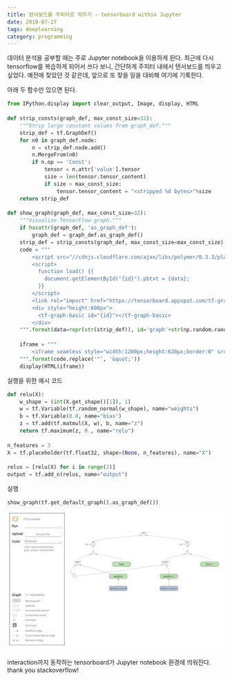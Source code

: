 ```yaml
---
title: 텐서보드를 주피터로 띄우기 - tensorboard within Jupyter
date: 2018-07-27
tags: deeplearning
category: programming
---
```

데이터 분석을 공부할 때는 주로 Jupyter notebook을 이용하게 된다. 최근에 다시 tensorflow를 복습하게 되어서 쓰다 보니, 간단하게 주피터 내에서 텐서보드를 띄우고 싶었다. 예전에 찾았던 것 같은데, 앞으로 또 찾을 일을 대비해 여기에 기록한다.


아래 두 함수만 있으면 된다.

```python
from IPython.display import clear_output, Image, display, HTML

def strip_consts(graph_def, max_const_size=32):
    """Strip large constant values from graph_def."""
    strip_def = tf.GraphDef()
    for n0 in graph_def.node:
        n = strip_def.node.add()
        n.MergeFrom(n0)
        if n.op == 'Const':
            tensor = n.attr['value'].tensor
            size = len(tensor.tensor_content)
            if size > max_const_size:
                tensor.tensor_content = "<stripped %d bytes>"%size
    return strip_def

def show_graph(graph_def, max_const_size=32):
    """Visualize TensorFlow graph."""
    if hasattr(graph_def, 'as_graph_def'):
        graph_def = graph_def.as_graph_def()
    strip_def = strip_consts(graph_def, max_const_size=max_const_size)
    code = """
        <script src="//cdnjs.cloudflare.com/ajax/libs/polymer/0.3.3/platform.js"></script>
        <script>
          function load() {{
            document.getElementById("{id}").pbtxt = {data};
          }}
        </script>
        <link rel="import" href="https://tensorboard.appspot.com/tf-graph-basic.build.html" onload=load()>
        <div style="height:600px">
          <tf-graph-basic id="{id}"></tf-graph-basic>
        </div>
    """.format(data=repr(str(strip_def)), id='graph'+str(np.random.rand()))

    iframe = """
        <iframe seamless style="width:1200px;height:620px;border:0" srcdoc="{}"></iframe>
    """.format(code.replace('"', '&quot;'))
    display(HTML(iframe))
```

실행을 위한 예시 코드
```python
def relu(X):
    w_shape = (int(X.get_shape()[1]), 1)
    w = tf.Variable(tf.random_normal(w_shape), name="weights")
    b = tf.Variable(0.0, name="bias")
    z = tf.add(tf.matmul(X, w), b, name="z")
    return tf.maximum(z, 0., name="relu")

n_features = 3
X = tf.placeholder(tf.float32, shape=(None, n_features), name="X")

relus = [relu(X) for i in range(2)]
output = tf.add_n(relus, name="output")
```

실행
```python
show_graph(tf.get_default_graph().as_graph_def())
```

![img](/assets/img/tensorboard_on_jupyter.png)

interaction까지 동작하는 tensorboard가 Jupyter notebook 환경에 띄워진다. thank you stackoverflow!
